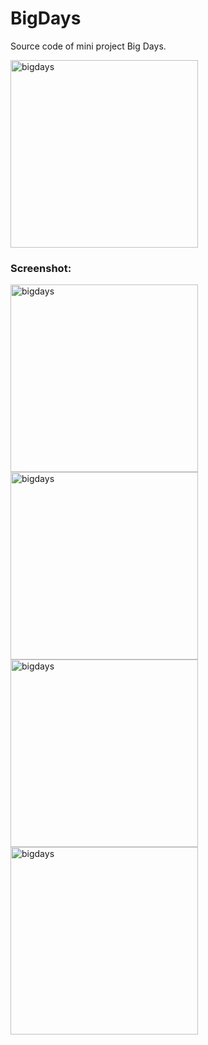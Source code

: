 # BigDays
Source code of mini project Big Days.

<img src="https://www.f2td.com/images/post/bdays_code.jpg" width = "300" alt="bigdays" />

### Screenshot:

<img src="https://www.f2td.com/images/post/bigdays1.jpg" width = "300" alt="bigdays" /><img src="https://www.f2td.com/images/post/bigdays2.jpg" width = "300" alt="bigdays" /><img src="https://www.f2td.com/images/post/bigdays3.jpg" width = "300" alt="bigdays" /><img src="https://www.f2td.com/images/post/bigdays4.jpg" width = "300" alt="bigdays" />
